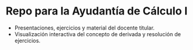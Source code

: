 # Repo para la Ayudantía de Cálculo I

* Presentaciones, ejercicios y material del docente titular.
* Visualización interactiva del concepto de derivada y resolución de ejercicios.
